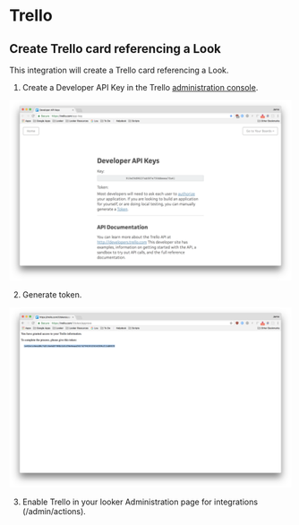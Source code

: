 # Trello
## Create Trello card referencing a Look

This integration will create a Trello card referencing a Look.

1. Create a Developer API Key in the Trello [administration console](https://trello.com/app-key).

![](trello&#32;app&#32;key.png)

2. Generate token.

![](trello&#32;token.png)

3. Enable Trello in your looker Administration page for integrations (/admin/actions).
